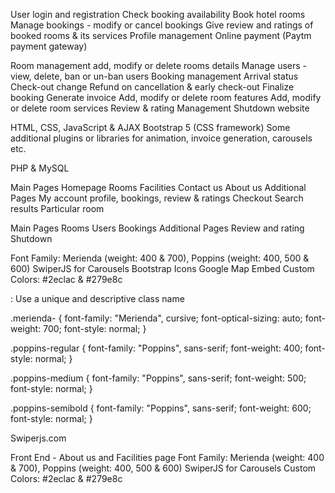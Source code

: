 <!-- Features  -->


<!-- User End -->
User login and registration
Check booking availability
Book hotel rooms
Manage bookings - modify or cancel bookings
Give review and ratings of booked rooms & its services
Profile management
Online payment (Paytm payment gateway)

<!-- Admin End -->
Room management add, modify or delete rooms details
Manage users - view, delete, ban or un-ban users
Booking management
    Arrival status
    Check-out change
    Refund on cancellation & early check-out
    Finalize booking
    Generate invoice
Add, modify or delete room features
Add, modify or delete room services
Review & rating Management
Shutdown website




<!-- Technologies Required -->
<!-- Front End -->
HTML, CSS, JavaScript & AJAX
Bootstrap 5 (CSS framework)
Some additional plugins or libraries for animation, invoice generation, carousels etc.

<!-- Back End -->
PHP & MySQL



<!-- Webpages -->
<!-- Front End -->
Main Pages
    Homepage
    Rooms
    Facilities
    Contact us
    About us
Additional Pages
    My account profile, bookings, review & ratings
    Checkout
    Search results
    Particular room

<!-- Admin End -->
Main Pages
    Rooms
    Users
    Bookings
Additional Pages
    Review and rating
    Shutdown

<!-- Pre-requisites -->
<!-- Front End - Homepage -->
Font Family: Merienda (weight: 400 & 700), Poppins (weight: 400, 500 & 600)
SwiperJS for Carousels
Bootstrap Icons
Google Map Embed
Custom Colors: #2eclac & #279e8c





<!-- Fonts -->

 <uniquifier>: Use a unique and descriptive class name

.merienda-<h-font> {
  font-family: "Merienda", cursive;
  font-optical-sizing: auto;
  font-weight: 700;
  font-style: normal;
}

.poppins-regular {
  font-family: "Poppins", sans-serif;
  font-weight: 400;
  font-style: normal;
}

.poppins-medium {
  font-family: "Poppins", sans-serif;
  font-weight: 500;
  font-style: normal;
}

.poppins-semibold {
  font-family: "Poppins", sans-serif;
  font-weight: 600;
  font-style: normal;
}


<!-- Sliders -->
Swiperjs.com 

<!-- About us and Facilities page -->

Front End - About us and Facilities page
Font Family: Merienda (weight: 400 & 700), Poppins (weight: 400, 500 & 600)
SwiperJS for Carousels
Custom Colors: #2eclac & #279e8c

